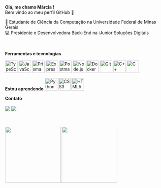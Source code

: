 **Olá, me chamo Márcia !** <br>
Bem vindo ao meu perfil GitHub 👋

:school_satchel: Estudante de Ciência da Computação na Universidade Federal de Minas Gerais <br>
:computer: Presidente e Desenvolvedora Back-End na iJunior Soluções Digitais

<br>

**Ferramentas e tecnologias**


  <img src="https://cdn.jsdelivr.net/gh/devicons/devicon@latest/icons/typescript/typescript-original.svg" alt="TypeScript" width="40" height="40"/>
  <img src="https://cdn.jsdelivr.net/gh/devicons/devicon@latest/icons/javascript/javascript-original.svg" alt="JavaScript" width="40" height="40"/>
  <img src="https://cdn.jsdelivr.net/gh/devicons/devicon@latest/icons/prisma/prisma-original.svg" alt="Prisma" width="40" height="40"/>
  <img src="https://cdn.jsdelivr.net/gh/devicons/devicon@latest/icons/express/express-original.svg" alt="Express" width="40" height="40"/>
  <img src="https://cdn.jsdelivr.net/gh/devicons/devicon@latest/icons/postman/postman-original.svg" alt="Postman" width="40" height="40"/>
  <img src="https://cdn.jsdelivr.net/gh/devicons/devicon@latest/icons/nodejs/nodejs-original-wordmark.svg" alt="Node.js" width="40" height="40"/>
  <img src="https://cdn.jsdelivr.net/gh/devicons/devicon@latest/icons/docker/docker-original.svg" alt="Docker" width="40" height="40"/>
  <img src="https://cdn.jsdelivr.net/gh/devicons/devicon@latest/icons/git/git-original.svg" alt="Git" width="40" height="40"/>
  <img src="https://cdn.jsdelivr.net/gh/devicons/devicon@latest/icons/cplusplus/cplusplus-original.svg" alt="C++" width="40" height="40"/>
  <img src="https://cdn.jsdelivr.net/gh/devicons/devicon@latest/icons/c/c-original.svg" alt="C" width="40" height="40"/>
<br>

**Estou aprendendo**
  <img src="https://cdn.jsdelivr.net/gh/devicons/devicon@latest/icons/python/python-original.svg" alt="Python" width="40" height="40"/>
  <img src="https://cdn.jsdelivr.net/gh/devicons/devicon@latest/icons/css3/css3-original.svg" alt="CSS3" width="40" height="40"/>
  <img src="https://cdn.jsdelivr.net/gh/devicons/devicon@latest/icons/html5/html5-original.svg" alt="HTML5" width="40" height="40"/>
<br>

**Contato** <br><br>
<a href="https://www.linkedin.com/in/márciabigão" target="_blank"><img loading="lazy" src="https://img.shields.io/badge/-LinkedIn-%230077B5?style=for-the-badge&logo=linkedin&logoColor=white" target="_blank"></a>
<a href = "mailto:contato@marciabigao"><img loading="lazy" src="https://img.shields.io/badge/Gmail-D14836?style=for-the-badge&logo=gmail&logoColor=white" target="_blank"></a>

<br>
<br>
<div>
<a href="https://github.com/marciabigao">
<img loading="lazy" height="180em" src="https://github-readme-stats.vercel.app/api/top-langs/?username=marciabigao&layout=compact&langs_count=7&theme=dracula"/>
<img loading="lazy" height="180em" src="https://github-readme-stats.vercel.app/api?username=marciabigao&show_icons=true&theme=dracula&include_all_commits=true&count_private=true"/>
</div>
          
          
          
          
          
          
          
          
          
          
          
          



